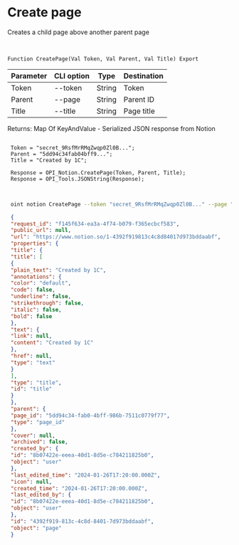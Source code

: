 ﻿---
sidebar_position: 1
---

# Create page
 Creates a child page above another parent page


<br/>


`Function CreatePage(Val Token, Val Parent, Val Title) Export`

 | Parameter | CLI option | Type | Destination |
 |-|-|-|-|
 | Token | --token | String | Token |
 | Parent | --page | String | Parent ID |
 | Title | --title | String | Page title |

 
 Returns: Map Of KeyAndValue - Serialized JSON response from Notion





```bsl title="Code example"
 
 Token = "secret_9RsfMrRMqZwqp0Zl0B...";
 Parent = "5dd94c34fab04bff9...";
 Title = "Created by 1C";
 
 Response = OPI_Notion.CreatePage(Token, Parent, Title);
 Response = OPI_Tools.JSONString(Response);
 
```
	


```sh title="CLI command example"
 
 oint notion CreatePage --token "secret_9RsfMrRMqZwqp0Zl0B..." --page "5dd94c34fab04bff9..." --title "Created by 1C"

```

```json title="Result"
 {
 "request_id": "f145f634-ea3a-4f74-b079-f365ecbcf583",
 "public_url": null,
 "url": "https://www.notion.so/1-4392f919813c4c8d84017d973bddaabf",
 "properties": {
 "title": {
 "title": [
 {
 "plain_text": "Created by 1C",
 "annotations": {
 "color": "default",
 "code": false,
 "underline": false,
 "strikethrough": false,
 "italic": false,
 "bold": false
 },
 "text": {
 "link": null,
 "content": "Created by 1C"
 },
 "href": null,
 "type": "text"
 }
 ],
 "type": "title",
 "id": "title"
 }
 },
 "parent": {
 "page_id": "5dd94c34-fab0-4bff-986b-7511c0779f77",
 "type": "page_id"
 },
 "cover": null,
 "archived": false,
 "created_by": {
 "id": "8b07422e-eeea-40d1-8d5e-c784211825b0",
 "object": "user"
 },
 "last_edited_time": "2024-01-26T17:20:00.000Z",
 "icon": null,
 "created_time": "2024-01-26T17:20:00.000Z",
 "last_edited_by": {
 "id": "8b07422e-eeea-40d1-8d5e-c784211825b0",
 "object": "user"
 },
 "id": "4392f919-813c-4c8d-8401-7d973bddaabf",
 "object": "page"
 }
```

